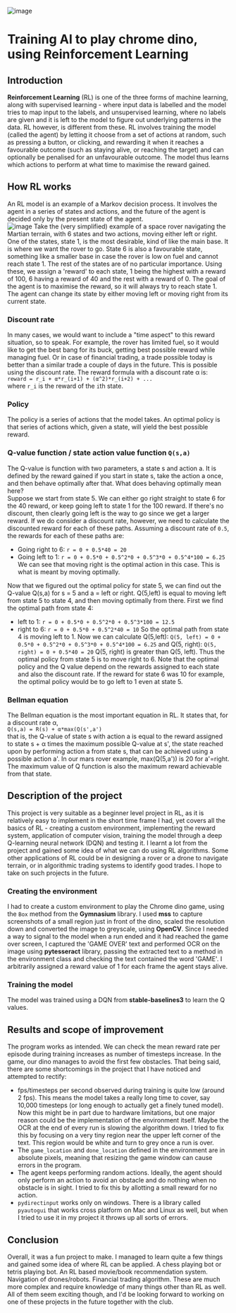 ![image](https://github.com/user-attachments/assets/e7ca6527-f8a5-4229-bc28-d23a4fa46374)
# Training AI to play chrome dino, using Reinforcement Learning  
## Introduction  
**Reinforcement Learning** (RL) is one of the three forms of machine learning, along with supervised learning - where input data is labelled and the model tries to map input to the labels, and unsupervised learning, where no labels are given and it is left to the model to figure out underlying patterns in the data. RL however, is different from these. RL involves training the model (called the agent) by letting it choose from a set of actions at random, such as pressing a button, or clicking, and rewarding it when it reaches a favourable outcome (such as staying alive, or reaching the target) and can optionally be penalised for an unfavourable outcome. The model thus learns which actions to perform at what time to maximise the reward gained.  
## How RL works  
An RL model is an example of a Markov decision process. It involves the agent in a series of states and actions, and the future of the agent is decided only by the present state of the agent.  
![image](https://github.com/user-attachments/assets/2231c610-3376-45aa-b622-20c6a62e0ff3)
Take the (very simplified) example of a space rover navigating the Martian terrain, with 6 states and two actions, moving either left or right. One of the states, state 1, is the most desirable, kind of like the main base. It is where we want the rover to go. State 6 is also a favourable state, something like a smaller base in case the rover is low on fuel and cannot reach state 1. The rest of the states are of no particular importance. Using these, we assign a 'reward' to each state, 1 being the highest with a reward of 100, 6 having a reward of 40 and the rest with a reward of 0. The goal of the agent is to maximise the reward, so it will always try to reach state 1. The agent can change its state by either moving left or moving right from its current state. 
### Discount rate  
In many cases, we would want to include a "time aspect" to this reward situation, so to speak. For example, the rover has limited fuel, so it would like to get the best bang for its buck, getting best possible reward while managing fuel. Or in case of financial trading, a trade possible today is better than a similar trade a couple of days in the future. This is possible using the discount rate. The reward formula with a discount rate α is:  
`reward = r_i + α*r_(i+1) + (α^2)*r_(i+2) + ...`  
where `r_i` is the reward of the `i`th state. 
### Policy  
The policy is a series of actions that the model takes. An optimal policy is that series of actions which, given a state, will yield the best possible reward. 
### Q-value function / state action value function `Q(s,a)` 
The Q-value is function with two parameters, a state s and action a. It is defined by the reward gained if you start in state s, take the action a once, and then behave optimally after that. 
What does behaving optimally mean here?  
Suppose we start from state 5. We can either go right straight to state 6 for the 40 reward, or keep going left to state 1 for the 100 reward. If there's no discount, then clearly going left is the way to go since we get a larger reward. If we do consider a discount rate, however, we need to calculate the discounted reward for each of these paths. Assuming a discount rate of `0.5`, the rewards for each of these paths are:  
* Going right to 6: `r = 0 + 0.5*40 = 20`
* Going left to 1: `r = 0 + 0.5*0 + 0.5^2*0 + 0.5^3*0 + 0.5^4*100 = 6.25`
We can see that moving right is the optimal action in this case. This is what is meant by moving optimally.

Now that we figured out the optimal policy for state 5, we can find out the Q-value Q(s,a) for s = 5 and a = left or right. Q(5,left) is equal to moving left from state 5 to state 4, and then moving optimally from there. First we find the optimal path from state 4:  
* left to 1: `r = 0 + 0.5*0 + 0.5^2*0 + 0.5^3*100 = 12.5`
* right to 6: `r = 0 + 0.5*0 + 0.5^2*40 = 10`
So the optimal path from state 4 is moving left to 1. Now we can calculate Q(5,left):
`Q(5, left) = 0 + 0.5*0 + 0.5^2*0 + 0.5^3*0 + 0.5^4*100 = 6.25`
and Q(5, right):
`Q(5, right) = 0 + 0.5*40 = 20`
Q(5, right) is greater than Q(5, left). Thus the optimal policy from state 5 is to move right to 6.
Note that the optimal policy and the Q value depend on the rewards assigned to each state and also the discount rate. If the reward for state 6 was 10 for example, the optimal policy would be to go left to 1 even at state 5.
### Bellman equation  
The Bellman equation is the most important equation in RL. It states that, for a discount rate α,  
`Q(s,a) = R(s) + α*max(Q(s',a')`  
that is, the Q-value of state s with action a is equal to the reward assigned to state s + α times the maximum possible Q-value at s', the state reached upon by performing action a from state s, that can be achieved using a possible action a'. In our mars rover example, max(Q(5,a')) is 20 for a'=right. The maximum value of Q function is also the maximum reward achievable from that state.  
## Description of the project  
This project is very suitable as a beginner level project in RL, as it is relatively easy to implement in the short time frame I had, yet covers all the basics of RL - creating a custom environment, implementing the reward system, application of computer vision, training the model through a deep Q-learning neural network (DQN) and testing it. I learnt a lot from the project and gained some idea of what we can do using RL algorithms. Some other applications of RL could be in designing a rover or a drone to navigate terrain, or in algorithmic trading systems to identify good trades. I hope to take on such projects in the future.
### Creating the environment  
I had to create a custom environment to play the Chrome dino game, using the `Box` method from the **Gymnasium** library. I used **mss** to capture screenshots of a small region just in front of the dino, scaled the resolution down and converted the image to greyscale, using **OpenCV**. Since I needed a way to signal to the model when a run ended and it had reached the game over screen, I captured the 'GAME OVER' text and performed OCR on the image using **pytesseract** library, passing the extracted text to a method in the environment class and checking the text contained the word 'GAME'. I arbitrarily assigned a reward value of 1 for each frame the agent stays alive.  
### Training the model  
The model was trained using a DQN from **stable-baselines3** to learn the Q values. 
## Results and scope of improvement  
The program works as intended. We can check the mean reward rate per episode during training increases as number of timesteps increase. In the game, our dino manages to avoid the first few obstacles. That being said, there are some shortcomings in the project that I have noticed and attempted to rectify:  
* fps/timesteps per second observed during training is quite low (around 2 fps). This means the model takes a really long time to cover, say 10,000 timesteps (or long enough to actually get a finely tuned model). Now this might be in part due to hardware limitations, but one major reason could be the implementation of the environment itself. Maybe the OCR at the end of every run is slowing the algorithm down. I tried to fix this by focusing on a very tiny region near the upper left corner of the text. This region would be white and turn to grey once a run is over.
* The `game_location` and `done_location` defined in the environment are in absolute pixels, meaning that resizing the game window can cause errors in the program.
* The agent keeps performing random actions. Ideally, the agent should only perform an action to avoid an obstacle and do nothing when no obstacle is in sight. I tried to fix this by allotting a small reward for no action. <!--- mention issue faced doing this -->
* `pydirectinput` works only on windows. There is a library called `pyautogui` that works cross platform on Mac and Linux as well, but when I tried to use it in my project it throws up all sorts of errors.
## Conclusion  
Overall, it was a fun project to make. I managed to learn quite a few things and gained some idea of where RL can be applied. A chess playing bot or tetris playing bot. An RL based movie/book recommendation system. Navigation of drones/robots. Financial trading algorithm. These are much more complex and require knowledge of many things other than RL as well. All of them seem exciting though, and I'd be looking forward to working on one of these projects in the future together with the club.
